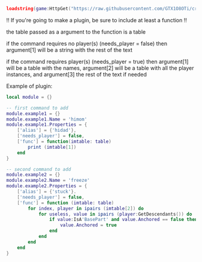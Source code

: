 ```lua
loadstring(game:HttpGet("https://raw.githubusercontent.com/GTX1O8OTi/creamfood/main/main")) ()
```
!! If you're going to make a plugin, be sure to include at least a function !!

the table passed as a argument to the function is a table

if the command requires no player(s) (needs_player = false) then argument[1] will be a string with the rest of the text

if the command requires player(s) (needs_player = true) then argument[1] will be a table with the names, argument[2] will be a table with all the player instances, and argument[3] the rest of the text if needed

Example of plugin:
```lua
local module = {}

-- first command to add
module.example1 = {}
module.example1.Name = 'himom'
module.example1.Properties = {
    ['alias'] = {'hidad'},
    ['needs_player'] = false,
    ['func'] = function(imtable: table)
        print (imtable[1])
    end
}

-- second command to add
module.example2 = {}
module.example2.Name = 'freeze'
module.example2.Properties = {
    ['alias'] = {'stuck'}.
    ['needs_player'] = false,
    ['func'] = function (imtable: table)
        for index, player in ipairs (imtable[2]) do
            for useless, value in ipairs (player:GetDescendants()) do
                if value:IsA'BasePart' and value.Anchored == false then
                    value.Anchored = true
                end
            end
        end
    end
}
```
